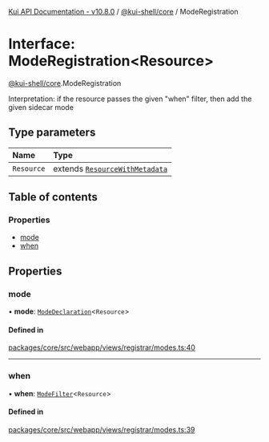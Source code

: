 [Kui API Documentation - v10.8.0](../README.md) / [@kui-shell/core](../modules/kui_shell_core.md) / ModeRegistration

# Interface: ModeRegistration<Resource\>

[@kui-shell/core](../modules/kui_shell_core.md).ModeRegistration

Interpretation: if the resource passes the given "when" filter,
then add the given sidecar mode

## Type parameters

| Name       | Type                                                                     |
| :--------- | :----------------------------------------------------------------------- |
| `Resource` | extends [`ResourceWithMetadata`](kui_shell_core.ResourceWithMetadata.md) |

## Table of contents

### Properties

- [mode](kui_shell_core.ModeRegistration.md#mode)
- [when](kui_shell_core.ModeRegistration.md#when)

## Properties

### mode

• **mode**: [`ModeDeclaration`](../modules/kui_shell_core.md#modedeclaration)<`Resource`\>

#### Defined in

[packages/core/src/webapp/views/registrar/modes.ts:40](https://github.com/mra-ruiz/kui/blob/27e887ab4/packages/core/src/webapp/views/registrar/modes.ts#L40)

---

### when

• **when**: [`ModeFilter`](../modules/kui_shell_core.md#modefilter)<`Resource`\>

#### Defined in

[packages/core/src/webapp/views/registrar/modes.ts:39](https://github.com/mra-ruiz/kui/blob/27e887ab4/packages/core/src/webapp/views/registrar/modes.ts#L39)
